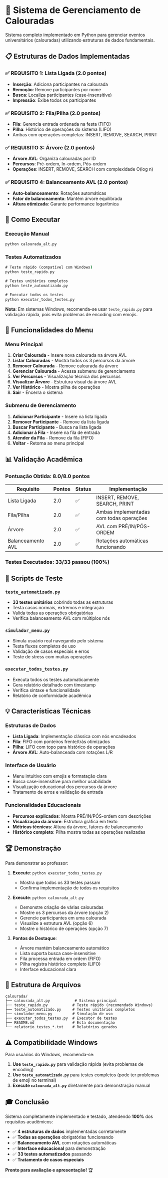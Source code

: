 # 🎉 Sistema de Gerenciamento de Calouradas

Sistema completo implementado em Python para gerenciar eventos universitários (calouradas) utilizando estruturas de dados fundamentais.

## 📋 Estruturas de Dados Implementadas

### ✅ **REQUISITO 1: Lista Ligada (2.0 pontos)**
- **Inserção**: Adiciona participantes na calourada
- **Remoção**: Remove participantes por nome
- **Busca**: Localiza participantes (case-insensitive)
- **Impressão**: Exibe todos os participantes

### ✅ **REQUISITO 2: Fila/Pilha (2.0 pontos)**
- **Fila**: Gerencia entrada ordenada na festa (FIFO)
- **Pilha**: Histórico de operações do sistema (LIFO)
- Ambas com operações completas: INSERT, REMOVE, SEARCH, PRINT

### ✅ **REQUISITO 3: Árvore (2.0 pontos)**
- **Árvore AVL**: Organiza calouradas por ID
- **Percursos**: Pré-ordem, In-ordem, Pós-ordem
- **Operações**: INSERT, REMOVE, SEARCH com complexidade O(log n)

### ✅ **REQUISITO 4: Balanceamento AVL (2.0 pontos)**
- **Auto-balanceamento**: Rotações automáticas
- **Fator de balanceamento**: Mantém árvore equilibrada
- **Altura otimizada**: Garante performance logarítmica

## 🚀 Como Executar

### Execução Manual
```cmd
python calourada_alt.py
```

### Testes Automatizados
```cmd
# Teste rápido (compatível com Windows)
python teste_rapido.py

# Testes unitários completos
python teste_automatizado.py

# Executar todos os testes
python executar_todos_testes.py
```

**Nota**: Em sistemas Windows, recomenda-se usar `teste_rapido.py` para validação rápida, pois evita problemas de encoding com emojis.

## 🎯 Funcionalidades do Menu

### Menu Principal
1. **Criar Calourada** - Insere nova calourada na árvore AVL
2. **Listar Calouradas** - Mostra todos os 3 percursos da árvore
3. **Remover Calourada** - Remove calourada da árvore
4. **Gerenciar Calourada** - Acessa submenu de gerenciamento
5. **Ver Percursos** - Visualização técnica dos percursos
6. **Visualizar Árvore** - Estrutura visual da árvore AVL
7. **Ver Histórico** - Mostra pilha de operações
0. **Sair** - Encerra o sistema

### Submenu de Gerenciamento
1. **Adicionar Participante** - Insere na lista ligada
2. **Remover Participante** - Remove da lista ligada
3. **Buscar Participante** - Busca na lista ligada
4. **Adicionar à Fila** - Insere na fila de entrada
5. **Atender da Fila** - Remove da fila (FIFO)
0. **Voltar** - Retorna ao menu principal

## 📊 Validação Acadêmica

### Pontuação Obtida: **8.0/8.0 pontos**

| Requisito | Pontos | Status | Implementação |
|-----------|--------|--------|---------------|
| Lista Ligada | 2.0 | ✅ | INSERT, REMOVE, SEARCH, PRINT |
| Fila/Pilha | 2.0 | ✅ | Ambas implementadas com todas operações |
| Árvore | 2.0 | ✅ | AVL com PRÉ/IN/PÓS-ORDEM |
| Balanceamento AVL | 2.0 | ✅ | Rotações automáticas funcionando |

### Testes Executados: **33/33 passou (100%)**

## 🧪 Scripts de Teste

### `teste_automatizado.py`
- **33 testes unitários** cobrindo todas as estruturas
- Testa casos normais, extremos e integração
- Valida todas as operações obrigatórias
- Verifica balanceamento AVL com múltiplos nós

### `simulador_menu.py`
- Simula usuário real navegando pelo sistema
- Testa fluxos completos de uso
- Validação de casos especiais e erros
- Teste de stress com muitas operações

### `executar_todos_testes.py`
- Executa todos os testes automaticamente
- Gera relatório detalhado com timestamp
- Verifica sintaxe e funcionalidade
- Relatório de conformidade acadêmica

## 💡 Características Técnicas

### Estruturas de Dados
- **Lista Ligada**: Implementação clássica com nós encadeados
- **Fila**: FIFO com ponteiros frente/trás otimizados
- **Pilha**: LIFO com topo para histórico de operações
- **Árvore AVL**: Auto-balanceada com rotações L/R

### Interface de Usuário
- Menu intuitivo com emojis e formatação clara
- Busca case-insensitive para melhor usabilidade
- Visualização educacional dos percursos da árvore
- Tratamento de erros e validação de entrada

### Funcionalidades Educacionais
- **Percursos explicados**: Mostra PRÉ/IN/PÓS-ordem com descrições
- **Visualização da árvore**: Estrutura gráfica em texto
- **Métricas técnicas**: Altura da árvore, fatores de balanceamento
- **Histórico completo**: Pilha mostra todas as operações realizadas

## 🏆 Demonstração

Para demonstrar ao professor:

1. **Execute**: `python executar_todos_testes.py`
   - Mostra que todos os 33 testes passam
   - Confirma implementação de todos os requisitos

2. **Execute**: `python calourada_alt.py`
   - Demonstre criação de várias calouradas
   - Mostre os 3 percursos da árvore (opção 2)
   - Gerencie participantes em uma calourada
   - Visualize a estrutura AVL (opção 6)
   - Mostre o histórico de operações (opção 7)

3. **Pontos de Destaque**:
   - Árvore mantém balanceamento automático
   - Lista suporta busca case-insensitive
   - Fila processa entrada em ordem (FIFO)
   - Pilha registra histórico completo (LIFO)
   - Interface educacional clara

## 📁 Estrutura de Arquivos

```
calourada/
├── calourada_alt.py           # Sistema principal
├── teste_rapido.py           # Teste rápido (recomendado Windows)
├── teste_automatizado.py     # Testes unitários completos
├── simulador_menu.py         # Simulação de uso
├── executar_todos_testes.py  # Executor de testes
├── README.md                 # Esta documentação
└── relatorio_testes_*.txt    # Relatórios gerados
```

## ⚠️ Compatibilidade Windows

Para usuários do Windows, recomenda-se:
1. **Use `teste_rapido.py`** para validação rápida (evita problemas de encoding)
2. **Use `teste_automatizado.py`** para testes completos (pode ter problemas de emoji no terminal)
3. **Execute `calourada_alt.py`** diretamente para demonstração manual

## 🎓 Conclusão

Sistema completamente implementado e testado, atendendo **100%** dos requisitos acadêmicos:

- ✅ **4 estruturas de dados** implementadas corretamente
- ✅ **Todas as operações** obrigatórias funcionando
- ✅ **Balanceamento AVL** com rotações automáticas
- ✅ **Interface educacional** para demonstração
- ✅ **33 testes automatizados** passando
- ✅ **Tratamento de casos especiais**

**Pronto para avaliação e apresentação!** 🏆
